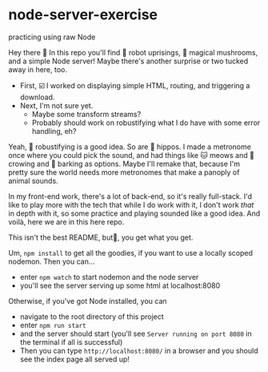 # node-server-exercise
practicing using raw Node

Hey there 👋
In this repo you'll find 🤖 robot uprisings, 🍄 magical mushrooms, and a simple Node server! Maybe there's another surprise or two tucked away in here, too.

- First, ☑️ I worked on displaying simple HTML, routing, and triggering a download.
- Next, I'm not sure yet. 
    - Maybe some transform streams? 
    - Probably should work on robustifying what I do have with some error handling, eh?

Yeah, 💪 robustifying is a good idea.
So are 🦛 hippos.
I made a metronome once where you could pick the sound, and had things like 🐱 meows and 🐓 crowing and 🐶 barking as options. Maybe I'll remake that, because I'm pretty sure the world needs more metronomes that make a panoply of animal sounds.

In my front-end work, there's a lot of back-end, so it's really full-stack. I'd like to play more with the tech that while I do work with it, I don't work _that_ in depth with it, so some practice and playing sounded like a good idea.
And voil&agrave;, here we are in this here repo.

This isn't the best README, but🤷, you get what you get.

Um, `npm install` to get all the goodies, if you want to use a locally scoped nodemon. Then you can...
- enter `npm watch` to start nodemon and the node server
- you'll see the server serving up some html at localhost:8080

Otherwise, if you've got Node installed, you can 
- navigate to the root directory of this project
- enter `npm run start`
- and the server should start (you'll see `Server running on port 8080` in the terminal if all is successful)
- Then you can type `http://localhost:8080/` in a browser and you should see the index page all served up!
